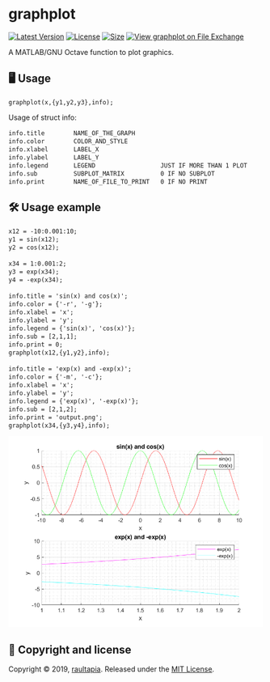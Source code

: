 # graphplot
[![Latest Version](https://img.shields.io/github/release/raultapia/graphplot)](https://github.com/raultapia/graphplot/releases)
[![License       ](https://img.shields.io/github/license/raultapia/graphplot)](LICENSE)
[![Size          ](https://img.shields.io/github/repo-size/raultapia/graphplot)](README.md)
[![View graphplot on File Exchange](https://www.mathworks.com/matlabcentral/images/matlab-file-exchange.svg)](https://es.mathworks.com/matlabcentral/fileexchange/77753-graphplot)

A MATLAB/GNU Octave function to plot graphics.

## 🖥 Usage
```
graphplot(x,{y1,y2,y3},info);
```
Usage of struct info:
```
info.title        NAME_OF_THE_GRAPH
info.color        COLOR_AND_STYLE
info.xlabel       LABEL_X
info.ylabel       LABEL_Y
info.legend       LEGEND                  JUST IF MORE THAN 1 PLOT
info.sub          SUBPLOT_MATRIX          0 IF NO SUBPLOT
info.print        NAME_OF_FILE_TO_PRINT   0 IF NO PRINT
```

## 🛠 Usage example
```
x12 = -10:0.001:10;
y1 = sin(x12);
y2 = cos(x12);

x34 = 1:0.001:2;
y3 = exp(x34);
y4 = -exp(x34);

info.title = 'sin(x) and cos(x)';
info.color = {'-r', '-g'};
info.xlabel = 'x';
info.ylabel = 'y';
info.legend = {'sin(x)', 'cos(x)'};
info.sub = [2,1,1];
info.print = 0;
graphplot(x12,{y1,y2},info);

info.title = 'exp(x) and -exp(x)';
info.color = {'-m', '-c'};
info.xlabel = 'x';
info.ylabel = 'y';
info.legend = {'exp(x)', '-exp(x)'};
info.sub = [2,1,2];
info.print = 'output.png';
graphplot(x34,{y3,y4},info);
```
![output](https://raw.githubusercontent.com/raultapia/graphplot/master/doc/output.png)

## 📝 Copyright and license
Copyright © 2019, [raultapia](https://github.com/raultapia). Released under the [MIT License](LICENSE).

